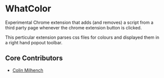 # WhatColor #

Experimental Chrome extension that adds (and removes) a script from a third party page whenever the chrome extension button is clicked.

This perticular extension parses css files for colours and displayed them in a right hand popout toolbar. 

## Core Contributors ##

* [Colin Milhench](mailto:colin@milhen.ch)
